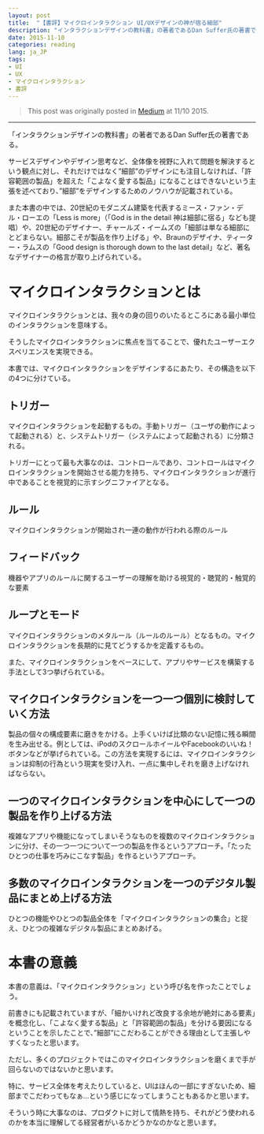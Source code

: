```yaml
---
layout: post
title:  "【書評】マイクロインタラクション UI/UXデザインの神が宿る細部"
description: "インタラクションデザインの教科書」の著者であるDan Suffer氏の著書である。サービスデザインやデザイン思考など、全体像を視野に入れて問題を解決するという観点に対し、それだけではなく”細部”のデザインにも注目しなければ、「許容範囲の製品」を超えた「こよなく愛する製品」になることはできないという主張を述べており、”細部”をデザインするためのノウハウが記載されている。"
date: 2015-11-10
categories: reading
lang: ja_JP
tags:
- UI
- UX
- マイクロインタラクション
- 書評
---
```


> This post was originally posted in [Medium](https://medium.com/@masamichiueta/書評-マイクロインタラクション-ui-uxデザインの神が宿る細部-619c42cf067e#.qsrvnqu1m) at 11/10 2015.

---

「インタラクションデザインの教科書」の著者であるDan Suffer氏の著書である。

サービスデザインやデザイン思考など、全体像を視野に入れて問題を解決するという観点に対し、それだけではなく”細部”のデザインにも注目しなければ、「許容範囲の製品」を超えた「こよなく愛する製品」になることはできないという主張を述べており、”細部”をデザインするためのノウハウが記載されている。

また本書の中では、20世紀のモダニズム建築を代表するミース・ファン・デル・ローエの「Less is more」（「God is in the detail 神は細部に宿る」なども提唱）や、20世紀のデザイナー、チャールズ・イームズの「細部は単なる細部にとどまらない。細部こそが製品を作り上げる」や、Braunのデザイナ、ティーター・ラムスの「Good design is thorough down to the last detail」など、著名なデザイナーの格言が取り上げられている。


# マイクロインタラクションとは

マイクロインタラクションとは、我々の身の回りのいたるところにある最小単位のインタラクションを意味する。

そうしたマイクロインタラクションに焦点を当てることで、優れたユーザーエクスペリエンスを実現できる。

本書では、マイクロインタラクションをデザインするにあたり、その構造を以下の4つに分けている。

## トリガー

マイクロインタラクションを起動するもの。手動トリガー（ユーザの動作によって起動される）と、システムトリガー（システムによって起動される）に分類される。

トリガーにとって最も大事なのは、コントロールであり、コントロールはマイクロインタラクションを開始させる能力を持ち、マイクロインタラクションが進行中であることを視覚的に示すシグニファイアとなる。

## ルール

マイクロインタラクションが開始され一連の動作が行われる際のルール

## フィードバック
機器やアプリのルールに関するユーザーの理解を助ける視覚的・聴覚的・触覚的な要素

## ループとモード
マイクロインタラクションのメタルール（ルールのルール）となるもの。マイクロインタラクションを長期的に見てどうするかを定義するもの。

また、マイクロインタラクションをベースにして、アプリやサービスを構築する手法として3つ挙げられている。

## マイクロインタラクションを一つ一つ個別に検討していく方法

製品の個々の構成要素に磨きをかける。上手くいけば比類のない記憶に残る瞬間を生み出せる。例としては、iPodのスクロールホイールやFacebookのいいね！ボタンなどが挙げられている。この方法を実現するには、マイクロインタラクションは抑制の行為という現実を受け入れ、一点に集中しそれを磨き上げなければならない。

## 一つのマイクロインタラクションを中心にして一つの製品を作り上げる方法

複雑なアプリや機能になってしまいそうなものを複数のマイクロインタラクションに分け、その一つ一つについて一つの製品を作るというアプローチ。「たったひとつの仕事を巧みにこなす製品」を作るというアプローチ。

## 多数のマイクロインタラクションを一つのデジタル製品にまとめ上げる方法

ひとつの機能やひとつの製品全体を「マイクロインタラクションの集合」と捉え、ひとつの複雑なデジタル製品にまとめあげる。

# 本書の意義

本書の意義は、「マイクロインタラクション」という呼び名を作ったことでしょう。

前書きにも記載されていますが、「細かいけれど改良する余地が絶対にある要素」を概念化し、「こよなく愛する製品」と「許容範囲の製品」を分ける要因になるということを示したことで、”細部”にこだわることができる理由として主張しやすくなったと思います。

ただし、多くのプロジェクトではこのマイクロインタラクションを磨くまで手が回らないのではないかと思います。

特に、サービス全体を考えたりしていると、UIはほんの一部にすぎないため、細部までこだわってもなぁ…という感じになってしまうこともあるかと思います。

そういう時に大事なのは、プロダクトに対して情熱を持ち、それがどう使われるのかを本当に理解してる経営者がいるかどうかなのかなと思います。
